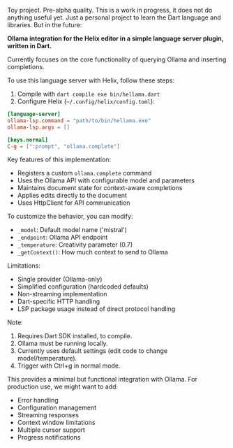 Toy project. Pre-alpha quality.
This is a work in progress, it does not do anything useful yet.
Just a personal project to learn the Dart language and libraries.
But in the future:

**Ollama integration for the Helix editor in a simple language server plugin, written in Dart.**

Currently focuses on the core functionality of querying Ollama and inserting completions.

To use this language server with Helix, follow these steps:

1. Compile with `dart compile exe bin/hellama.dart`
2. Configure Helix (`~/.config/helix/config.toml`):

```toml
[language-server]
ollama-lsp.command = "path/to/bin/hellama.exe"
ollama-lsp.args = []

[keys.normal]
C-g = [":prompt", "ollama.complete"]
```

Key features of this implementation:
- Registers a custom `ollama.complete` command
- Uses the Ollama API with configurable model and parameters
- Maintains document state for context-aware completions
- Applies edits directly to the document
- Uses HttpClient for API communication

To customize the behavior, you can modify:
- `_model`: Default model name ('mistral')
- `_endpoint`: Ollama API endpoint
- `_temperature`: Creativity parameter (0.7)
- `_getContext()`: How much context to send to Ollama

Limitations:

- Single provider (Ollama-only)
- Simplified configuration (hardcoded defaults)
- Non-streaming implementation
- Dart-specific HTTP handling
- LSP package usage instead of direct protocol handling

Note:

1. Requires Dart SDK installed, to compile.
2. Ollama must be running locally.
3. Currently uses default settings (edit code to change model/temperature).
4. Trigger with Ctrl+g in normal mode.

This provides a minimal but functional integration with Ollama.
For production use, we might want to add:

- Error handling
- Configuration management
- Streaming responses
- Context window limitations
- Multiple cursor support
- Progress notifications
